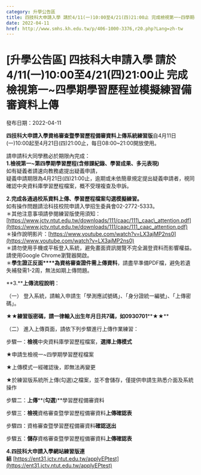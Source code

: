 ```yaml
---
category: 升學公告區
title: 四技科大申請入學 請於4/11(一)10:00至4/21(四)21:00止 完成檢視第一~四學期學習歷程並模擬練習備審資料上傳
date: 2022-04-11
href: http://www.smhs.kh.edu.tw/p/406-1000-3376,r20.php?Lang=zh-tw
---
```


# [升學公告區] 四技科大申請入學 請於4/11(一)10:00至4/21(四)21:00止 完成檢視第一~四學期學習歷程並模擬練習備審資料上傳

發布日期：2022-04-11

**四技科大申請入學資格審查暨學習歷程備審資料上傳系統練習版**自4月11日(一)10:00起至4月21日(四)21:00止，每日08:00~21:00開放使用。  
  
請申請科大同學務必於期限內完成：  
**1.檢視第一~第四學期學習歷程(含修課紀錄、學習成果、多元表現)**  
如有疑義者請速向教務處提出疑義申請，  
疑義申請期限為4月21日(四)21:00止，逾期或未依簡章規定提出疑義申請者，視同確認中央資料庫學習歷程檔案，概不受理複查及申訴。

**2.完成各通過校系資料上傳、學習歷程檔案勾選模擬練習。**  
如有操作問題請洽科技校院申請入學招生委員會02-2772-5333。  
＊其他注意事項請參閱練習版使用須知：[https://www.jctv.ntut.edu.tw/downloads/111/caac/111\_caac\_attention.pdf](https://www.jctv.ntut.edu.tw/downloads/111/caac/111_caac_attention.pdf)  
＊操作說明影片：[https://www.youtube.com/watch?v=LX3ajMP2ns0](https://www.youtube.com/watch?v=LX3ajMP2ns0)  
＊請勿使用手機或平板登入系統，避免畫面資訊閱覽不完全漏登資料而影響權益。請使用Google Chrome瀏覽器開啟。  
＊**學生證正反面****為資格審查證件需上傳資料**，請盡早準備PDF檔，避免若遺失補發需1-2周，無法如期上傳問題。  
  
**3.****上傳流程說明**：

（一） 登入系統，請輸入申請生「學測應試號碼」、「身分證統一編號」、「上傳密碼」。

**★★****練習版密碼，請一律輸入出生年月日共****7****碼，如****0930701****★★**

（二） 進入上傳頁面，請依下列步驟進行上傳作業練習：

步驟一：**檢視**中央資料庫學習歷程檔案，**選擇上傳模式**

★申請生檢視一~四學期學習歷程檔案

★上傳模式一經確認後，即無法再變更

★於練習版系統所上傳(勾選)之檔案，並不會儲存，僅提供申請生熟悉介面及系統操作

步驟二：**上傳****(****勾選****)**學習歷程備審資料

步驟三：**檢視**資格審查暨學習歷程備審資料**上傳確認表**

步驟四：資格審查暨學習歷程備審資料**確認送出**

步驟五：**儲存**資格審查暨學習歷程備審資料**上傳確認表**

**4.四技科大申請入學網站練習版連結** [https://ent31.jctv.ntut.edu.tw/applyEPtest](https://ent31.jctv.ntut.edu.tw/applyEPtest)

